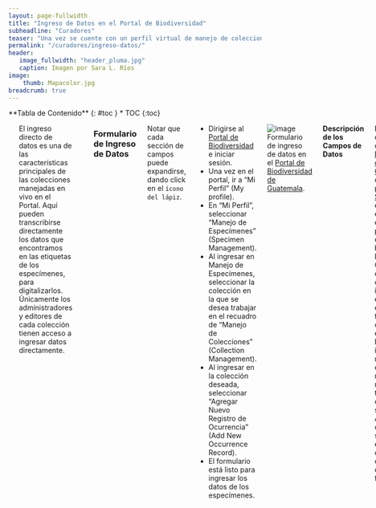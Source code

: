 ```yaml
---
layout: page-fullwidth
title: "Ingreso de Datos en el Portal de Biodiversidad"
subheadline: "Curadores"
teaser: "Una vez se cuente con un perfil virtual de manejo de colecciones, los encargados están listos para iniciar con el ingreso de datos en el Portal de Biodiversidad."
permalink: "/curadores/ingreso-datos/"
header:
   image_fullwidth: "header_pluma.jpg"
   caption: Imagen por Sara L. Ríos
image: 
    thumb: Mapacolor.jpg 
breadcrumb: true
---
```


<div class="row">
<div class="medium-4 medium-push-8 columns" markdown="1">
<div class="panel radius" markdown="1">
**Tabla de Contenido**
{: #toc }
*  TOC
{:toc}
</div>
</div><!-- /.medium-4.columns -->

<div class="medium-8 medium-pull-4 columns" markdown="1">

---

El ingreso directo de datos es una de las características principales de las colecciones manejadas en vivo en el Portal. Aquí pueden transcribirse directamente los datos que encontramos en las etiquetas de los especímenes, para digitalizarlos. Únicamente los administradores y editores de cada colección tienen acceso a ingresar datos directamente.

---

### Formulario de Ingreso de Datos

Notar que cada sección de campos puede expandirse, dando click en el `ícono del lápiz`.

- Dirigirse al [Portal de Biodiversidad](https://biodiversidad.gt) e iniciar sesión.
- Una vez en el portal, ir a “Mi Perfil” (My profile).
- En “Mi Perfil”, seleccionar “Manejo de Especímenes” (Specimen Management).
- Al ingresar en Manejo de Especímenes, seleccionar la colección en la que se desea trabajar en el recuadro de “Manejo de Colecciones” (Collection Management).
- Al ingresar en la colección deseada, seleccionar “Agregar Nuevo Registro de Ocurrencia” (Add New Occurrence Record).
- El formulario está listo para ingresar los datos de los especímenes.

![image](https://github.com/biodiversidadgt/docs/assets/69399374/9b813683-1541-49fd-9dce-56811ff83c17)
Formulario de ingreso de datos en el [Portal de Biodiversidad de Guatemala](https://biodiversidad.gt).

**Descripción de los Campos de Datos**

El formulario de ingreso del [Portal de Biodiversidad de Guatemala](https://biodiversidad.gt) (y del resto de portales [Symbiota](https://symbiota.org)) está basado en el estándar para datos de biodiversidad Darwin Core. Cada campo debe contener información específica, en cierto formato para cumplir con el estándar. Es importante mencionar que no es necesario rellenar todos los campos si no se conocen. A continuación se describe el contenido de cada uno de los campos del formulario:

`Información del Colector`

- **Catalog number:** Número de catálogo (p.e. ABC0000001). Etiqueta física que se encuentra en el espécimen.
- **Other Catalog Numbers:** Otros números de catálogo contenidos en etiquetas físicas previas asociadas al espécimen.
- **Collector:** Colector principal (uno solo).
- **Date:** Fecha en formato año-mes-día (aaaa-mm-dd con números).
- **Associated collectors:** Del segundo colector en adelante.
- **Verbatim date:** Fecha exactamente como está en la etiqueta (puede tener letras).
- **Calculate End Day of Year [desplegar campo adicional]:** Fecha final (si la colecta fue de más de un día) en formato aaaa-mm-dd (el resto de casillas se rellenan automáticamente).

`Última Identificación`

- **Scientific name:** Nombre científico. Preferiblemente, género y especie. También puede agregarse a nivel de familia, subfamilia, tribu, o solamente género. Los nombres están previamente agregados en la base de datos, el autor y la familia se añadirán automáticamente. Si no aparece un nombre, solicitar al administrador que se añada al árbol taxonómico, no escribirlo directamente en el formulario.
- **Author:** Autor. Se añade automáticamente al agregar el nombre. Si no aparece, notificar al administrador.
- **ID Confidence:** Nivel de confianza en la identificación (de absoluto, a necesita revisión).
- **Family:** Se añade automáticamente al agregar el nombre científico. Si no aparece, añadirlo de forma manual.
- **Identified By:** Nombre del determinador (p.e. J.C. Schuster).
- **Date Identified:** Año de identificación.
- **ID References [desplegar campo adicional]:** Colocar la cita del artículo o libro que contenga la clave o descripción, de estar disponible (muy recomendado).

`Localidad`

- **Country:** País (seleccionar entre las opciones que aparecen).
- **State/Province:** En el caso de Guatemala, departamento (añadir manualmente).
- **County:** Agregar el nombre del municipio (p.e. Purulhá).
- **Municipality:** Dejarlo en blanco.
- **Locality:** Localidad específica, como está indicado en la etiqueta.
- **Location Remarks [desplegar campo adicional]:** Notas muy importantes acerca de la localidad, de existir.
- **Latitude:** Latitud en grados decimales. Revisar el signo (para Guatemala, positivo).
- **Longitud:** Longitud en grados decimales. Revisar el signo (para Guatemala, negativo).
- **Uncertainty:** Error del GPS, si se conoce, o buscarlo con GeoLocate. Debe ser mayor a 0 metros.
- **Datum:** WGS84 es el más utlizado.
- **Verbatim Coordinates:** Coordenadas en grados, minutos y segundos, si se indica de esta forma en la etiqueta (al agregar este tipo de coordenadas, se transforman automáticamente en grados decimales).
- **Elevation in Meters:** Elevación en metros (sólo números).
- **Verbatim Elevation:** Agregar si la elevación está en otro tipo de medida, por ejemplo, pies.
- **Georeferenced By [desplegar campo adicional]:** Nombre de la persona que está añadiendo las coordenadas.
- **Georeference Sources [desplegar campo adicional]:** Fuente de las coordenadas. Si es la etiqueta, colocar “label”. Otras posibles fuentes son “GeoLocate”, “GoogleEarth” o “GoogleMaps”.

`Miscelánea`

- **Habitat:** Tipo de hábitat (p.e. bosque seco).
- **Substrate:** Sustrato (más utilizado para plantas y hongos, pero podría agregarse “hojarasca”, por ejemplo). No es un campo Darwin Core.
- **Notes (Occurrence Remarks):** Datos de la colecta (p.e. trampa de luz cerca de río, colecta nocturna).
- **Life stage:** Adulto, larva.
- **Sex:** Macho, hembra, indeterminado.
- **Sampling Protocol:** Tipo de trampa o protocolo de muestreo (p.e. trampa Malaise, UV light trap, trampa Sherman).

`Curación`

- **Type Status:** Agregar “type”, “paratype”, etc. si el espécimen entra en estas categorías.
- **Basis of Record:** PreservedSpecimen (espécimen preservado). -Los campos “Institution Code”, “Collection Code” se rellenan automáticamente al añadir el registro.

--- 

## Importación de Datos de Fuentes Externas

Si los encargados de colecciones ya cuentan con una base de datos externa, es posible importarla hacia el perfil en el [Portal de Biodiversidad](https://biodiversidad.gt). La importación puede hacerse a partir de archivos de texto, archivos Darwin Core, o mediante una importación directa desde plataformas externas. Únicamente los administradores de las colecciones tienen permisos para importar datos.

### Importación de Archivos de Texto

- Dirigirse al [Portal de Biodiversidad](https://biodiversidad.gt) e iniciar sesión.
- Una vez en el portal, ir a `Mi Perfil` (My profile).
- En “Mi Perfil”, seleccionar `Manejo de Especímenes` (Specimen Management).
- Al ingresar en Manejo de Especímenes, seleccionar la colección en la que se desea trabajar en el recuadro de `Manejo de Colecciones` (Collection Management).
- Al ingresar en la colección deseada, dirigirse al **Panel de Administración** y seleccionar `Importar/Actualizar Registros de Especímenes`.

![PerfilUSCGadmin](https://github.com/biodiversidadgt/docs/assets/69399374/4f382f93-3a82-48bd-815d-79430430dd42)
Panel de Administración en un perfil virtual de colección en el Portal de Biodiversidad.

- En la opción de Importar/Actualizar registros, elegir `Carga rápida de archivos`.
- Cargar un archivo .csv con los [campos requeridos](https://docs.google.com/spreadsheets/d/1umCUAUWjfFIhBObihmrv9zCIyunEb6tK7wB0bm1lCYY/edit#gid=0), o mapear los campos a los aceptados por el Portal (formato DarwinCore).
- Seleccionar `Match on Catalog Number` para evitar duplicados, en caso de que el registro ya estuviera ingresado previamente. Seleccionar “Start Upload” para cargar el archivo.
- Finalmente, seleccionar `Transfer Records to Central Specimen Table`.
- Si los datos fueron cargados correctamente aparecerán los siguientes mensajes. El último debe decir `Upload Procedure Complete`.

</div><!-- /.medium-8.columns -->
</div><!-- /.row -->

